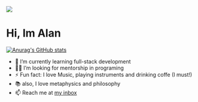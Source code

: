 <img src="https://alanbitts.github.io/images/banner.png">

# Hi, Im Alan
[![Anurag's GitHub stats](https://github-readme-stats.vercel.app/api?username=AlanBitts)](https://github.com/anuraghazra/github-readme-stats)
- 🌱 I’m currently learning full-stack development
- 🧑‍💻 I’m looking for mentorship in programing
- ⚡ Fun fact: I love Music, playing instruments and drinking coffe (I must!)
- 📚 also, I love metaphysics and philosophy 
- 📫 Reach me at <a href="mailto: rui-viveiros@hotmail.com" subject="github profile">my inbox</a>

<!---
AlanBitts/AlanBitts is a ✨ special ✨ repository because its `README.md` (this file) appears on your GitHub profile.
You can click the Preview link to take a look at your changes.
--->
